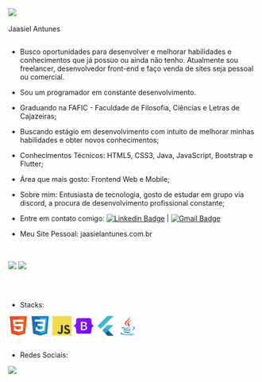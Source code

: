 <img width="200" src="https://avatars.githubusercontent.com/u/69393570?v=4">

Jaasiel Antunes

##

- Busco oportunidades para desenvolver e melhorar habilidades e conhecimentos que já possuo ou ainda não tenho.
Atualmente sou freelancer, desenvolvedor front-end e faço venda de sites seja pessoal ou comercial.

- Sou um programador em constante desenvolvimento.

 - Graduando na FAFIC - Faculdade de Filosofia, Ciências e Letras de Cajazeiras;
 - Buscando estágio em desenvolvimento com intuito de melhorar minhas habilidades e obter novos conhecimentos;
 - Conhecimentos Técnicos: HTML5, CSS3, Java, JavaScript, Bootstrap e Flutter;
 - Área que mais gosto: Frontend Web e Mobile;
 - Sobre mim: Entusiasta de tecnologia, gosto de estudar em grupo via discord, a procura de desenvolvimento profissional constante;
 - Entre em contato comigo: [![Linkedin Badge](https://img.shields.io/badge/-JaasielAntunes-blue?style=flat-square&logo=Linkedin&logoColor=white&link=https://www.linkedin.com/in/jaasiel-antunes-1517b41bb/)](https://www.linkedin.com/in/jaasiel-antunes-1517b41bb/) 
| 
[![Gmail Badge](https://img.shields.io/badge/-contato.jaasiel@gmail.com-c14438?style=flat-square&logo=Gmail&logoColor=white&link=jaasiel:contato.jaasiel@gmail.com)](jaasiel:contato.jaasiel@gmail.com)
- Meu Site Pessoal: jaasielantunes.com.br

##

<div> <br>
 <img height="170em" src="https://github-readme-stats.vercel.app/api?username=JaasielAntunes&theme=radical&show_icons=true&include_all_commits=true&count_private=true">
 <img height="170em" src="https://github-readme-stats.vercel.app/api/top-langs/?username=JaasielAntunes&theme=radical&layout=compact&langs_count=10&count_private=true">
</div>

##
<br> 

- Stacks:

<div style="display: inline_block">
 <img align="center" height="40" width"40" src="https://raw.githubusercontent.com/devicons/devicon/master/icons/html5/html5-original.svg">
 <img align="center" height="40" width"40" src="https://raw.githubusercontent.com/devicons/devicon/master/icons/css3/css3-original.svg">
 <img align="center" height="40" width"40" src="https://raw.githubusercontent.com/devicons/devicon/master/icons/javascript/javascript-original.svg">
 <img align="center" height="40" width"40" src="https://raw.githubusercontent.com/devicons/devicon/master/icons/bootstrap/bootstrap-original.svg">
 <img align="center" height="40" width"40" src="https://raw.githubusercontent.com/devicons/devicon/master/icons/flutter/flutter-original.svg">
 <img align="center" height="40" width"40" src="https://raw.githubusercontent.com/devicons/devicon/master/icons/java/java-original.svg">
</div>

##

- Redes Sociais:

<div>
 <a href="https://www.instagram.com/jaasiel.antunes/" target="_blank"> <img target="_blank" src="https://img.shields.io/badge/Instagram-E4405F?style=for-the-badge&logo=instagram&logoColor=white"></a>
</div> 
